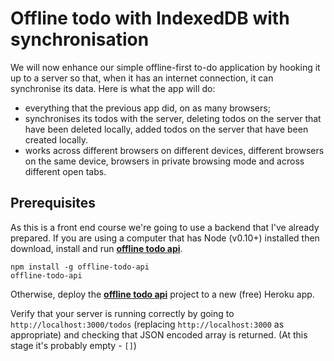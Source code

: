 # Offline todo with IndexedDB with synchronisation

We will now enhance our simple offline-first to-do application by hooking it up to a server so that, when it has an internet connection, it can synchronise its data.  Here is what the app will do:

- everything that the previous app did, on as many browsers;
- synchronises its todos with the server, deleting todos on the server that have been deleted locally, added todos on the server that have been created locally.
- works across different browsers on different devices, different browsers on the same device, browsers in private browsing mode and across different open tabs.

## Prerequisites

As this is a front end course we're going to use a backend that I've already prepared.  If you are using a computer that has Node (v0.10+) installed then download, install and run **[offline todo api](https://github.com/matthew-andrews/offline-todo-api)**.

```
npm install -g offline-todo-api
offline-todo-api
```

Otherwise, deploy the **[offline todo api](https://github.com/matthew-andrews/offline-todo-api)** project to a new (free) Heroku app.

Verify that your server is running correctly by going to `http://localhost:3000/todos` (replacing `http://localhost:3000` as appropriate) and checking that JSON encoded array is returned.  (At this stage it's probably empty - `[]`)

